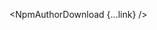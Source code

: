 <script lang="ts">
  import { NpmAuthorDownload } from 'svelte-shields'
  import type { NpmAuthorDownloadPropsType } from 'svelte-shields';

  const link: NpmAuthorDownloadPropsType = {
    author: 'shinichiokada'
    logo: 'svelte',
    link: ['https://github.com/shinokada', 'https://codewithshin.com'],
  }
</script>

<NpmAuthorDownload {...link} />
